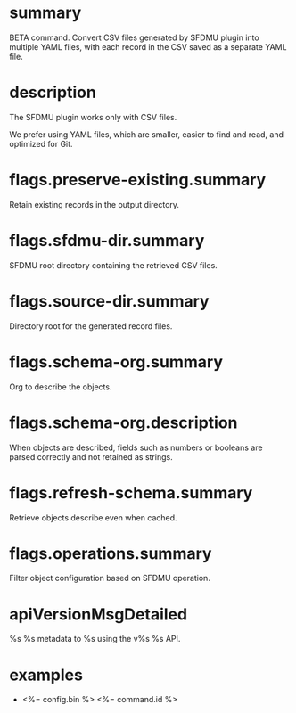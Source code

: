 # summary

BETA command. Convert CSV files generated by SFDMU plugin into multiple YAML files, with each record in the CSV saved as a separate YAML file.

# description

The SFDMU plugin works only with CSV files.

We prefer using YAML files, which are smaller, easier to find and read, and optimized for Git.

# flags.preserve-existing.summary

Retain existing records in the output directory.

# flags.sfdmu-dir.summary

SFDMU root directory containing the retrieved CSV files.

# flags.source-dir.summary

Directory root for the generated record files.

# flags.schema-org.summary

Org to describe the objects.

# flags.schema-org.description

When objects are described, fields such as numbers or booleans are parsed correctly and not retained as strings.

# flags.refresh-schema.summary

Retrieve objects describe even when cached.

# flags.operations.summary

Filter object configuration based on SFDMU operation.

# apiVersionMsgDetailed

%s %s metadata to %s using the v%s %s API.

# examples

- <%= config.bin %> <%= command.id %>
